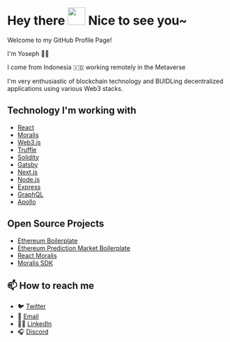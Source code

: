 # Hey there <img src="https://media.giphy.com/media/hvRJCLFzcasrR4ia7z/giphy.gif" width="40px"> Nice to see you~

Welcome to my GitHub Profile Page!

I'm Yoseph 👨‍💻

I come from Indonesia 🇮🇩 working remotely in the Metaverse

I'm very enthusiastic of blockchain technology and BUIDLing decentralized applications using various Web3 stacks.

## Technology I'm working with
- [React](https://reactjs.org/)
- [Moralis](https://moralis.io/)
- [Web3.js](https://web3js.readthedocs.io/en/v1.5.2/)
- [Truffle](https://trufflesuite.com/docs/truffle/getting-started/truffle-with-metamask.html)
- [Solidity](https://docs.soliditylang.org/)
- [Gatsby](https://www.gatsbyjs.com/)
- [Next.js](https://nextjs.org/)
- [Node.js](https://nodejs.org/)
- [Express](https://expressjs.com/)
- [GraphQL](https://graphql.org/)
- [Apollo](https://apollographql.com/)

## Open Source Projects
- [Ethereum Boilerplate](https://github.com/ethereum-boilerplate/ethereum-boilerplate)
- [Ethereum Prediction Market Boilerplate](https://github.com/ethereum-boilerplate/ethereum-prediction-market-boilerplate)
- [React Moralis](https://github.com/MoralisWeb3/react-moralis)
- [Moralis SDK](https://github.com/MoralisWeb3/Moralis-JS-SDK)

## 📫 How to reach me
- 🐦 [Twitter](https://twitter.com/YSoenggoro)
- 📩 [Email](mailto:nikolas@morali.io)
- 👨‍💼 [LinkedIn](https://www.linkedin.com/in/yosephksoenggoro/)
- 🎧 [Discord](https://discordapp.com/users/699187270455918664)
